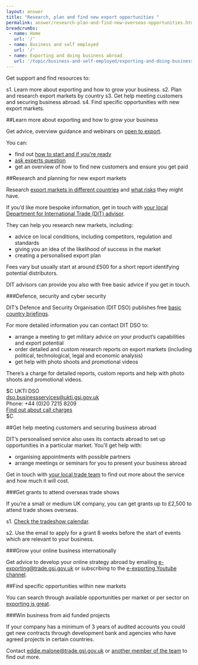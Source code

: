 ```yaml
---
layout: answer
title: "Research, plan and find new export opportunities "
permalink: answer/research-plan-and-find-new-overseas-opportunities.html
breadcrumbs:
 - name: Home
   url: '/'
 - name: Business and self employed
   url: '/'
 - name: Exporting and doing business abroad
   url: '/topic/business-and-self-employed/exporting-and-doing-business-abroad.html'
---
```


Get support and find resources to:

s1. Learn more about exporting and how to grow your business.
s2. Plan and research export markets by country 
s3. Get help meeting customers and securing business abroad.
s4. Find specific opportunities with new export markets.


##Learn more about exporting and how to grow your business

Get advice, overview guidance and webinars on [open to export](http://opentoexport.com/).

You can:

* find out [how to start and if you're ready](http://opentoexport.com/steps/getting-started/)
* [ask experts question](http://opentoexport.com/ask-the-experts/ask-your-question/)
* get an overview of how to find new customers and ensure you get paid

##Research and planning for new export markets  

Research [export markets in different countries](http://opentoexport.com/countries/) and [what risks](https://www.gov.uk/government/collections/overseas-business-risk) they might have.

If you’d like more bespoke information, get in touch with [your local Department for International Trade (DIT) advisor](https://www.contactus.ukti.gov.uk/office-finder/). 

They can help you research new markets, including:

* advice on local conditions, including competitors, regulation and standards
* giving you an idea of the likelihood of success in the market 
* creating a personalised export plan

Fees vary but usually start at around £500 for a short report identifying potential distributors.

DIT advisors can provide you also with free basic advice if you get in touch.

###Defence, security and cyber security

DIT’s Defence and Security Organisation (DIT DSO) publishes free [basic country briefings](https://www.gov.uk/government/collections/defence-and-security-exporting-country-briefings-and-reports). 

For more detailed information you can contact DIT DSO to:

- arrange a meeting to get military advice on your product’s capabilities and export potential
- order detailed and custom research reports on export markets (including political, technological, legal and economic analysis)
- get help with photo shoots and promotional videos

There’s a charge for detailed reports, custom reports and help with photo shoots and promotional videos.

$C
UKTI DSO<br>
<dso.businessservices@ukti.gsi.gov.uk><br>
Phone: +44 (0)20 7215 8209<br>
[Find out about call charges](/call-charges)<br>
$C


##Get help meeting customers and securing business abroad

DIT’s personalised service also uses its contacts abroad to set up opportunities in a particular market. You’ll get help with:

* organising appointments with possible partners
* arrange meetings or seminars for you to present your business abroad

Get in touch with [your local trade team](https://www.contactus.ukti.gov.uk/office-finder/) to find out more about the service and how much it will cost.

###Get grants to attend overseas trade shows

If you’re a small or medium UK company, you can get grants up to £2,500 to attend trade shows overseas.

s1. [Check the tradeshow calendar](https://www.events.ukti.gov.uk/search/,/calendar/).

s2. Use the email to apply for a grant 8 weeks before the start of events which are relevant to your business.


###Grow your online business internationally

Get advice to develop your online strategy abroad by emailing e-exporting@trade.gsi.gov.uk or subscribing to the [e-exporting Youtube channel](https://www.youtube.com/playlist?list=PLW9Q9i8L1YhUZsmIX0VWwslCnrgNRm6aM).

##Find specific opportunities within new markets

You can search through available opportunities per market or per sector on [exporting is great](https://www.exportingisgreat.gov.uk/).

###Win business from aid funded projects

If your company has a minimum of 3 years of audited accounts you could get new contracts through development bank and agencies who have agreed projects in certain countries.

Contact eddie.malone@trade.gsi.gov.uk or [another member of the team](https://www.gov.uk/government/uploads/system/uploads/attachment_data/file/401907/Aid_Funded_Business_Network_of_Staff_14_15.pdf) to find out more.


















